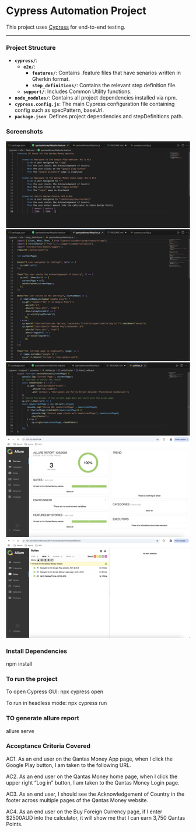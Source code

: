 # Cypress Automation Project

This project uses [Cypress](https://www.cypress.io/) for end-to-end testing.

---

### 
### Project Structure
- **`cypress/`**:
    - **`e2e/`**:
        - **`features/`**: Contains .feature files that have senarios written in Gherkin format.
        - **`step_definitions/`**: Contains the relevant step definition file.
    - **`support/`**: Includes Common Utility functions.
- **`node_modules/`**: Contains all project dependencies installed via npm.
- **`cypress.config.js`**: The main Cypress configuration file containing config such as specPattern, baseUrl.
- **`package.json`**: Defines project dependencies and stepDefinitions path.

### Screenshots
![alt text](cypress/screenshots/image.png)
![alt text](cypress/screenshots/image-1.png)
![alt text](cypress/screenshots/image-2.png)
![alt text](cypress/screenshots/image-3.png)
![alt text](cypress/screenshots/image-4.png)

### Install Dependencies
npm install

### To run the project
To open Cypress GUI:
npx cypress open

To run in headless mode:
npx cypress run

### TO generate allure report
allure serve

### Acceptance Criteria Covered
AC1. As an end user on the Qantas Money App page, when I click the Google Play button, I am taken to the following URL.

AC2. As an end user on the Qantas Money home page, when I click the upper right “Log in” button, I am taken to the Qantas Money Login page.

AC3. As an end user, I should see the Acknowledgement of Country in the footer across multiple pages of the Qantas Money website.

AC4. As an end user on the Buy Foreign Currency page, if I enter $2500AUD into the calculator, it will show me that I can earn 3,750 Qantas Points.
